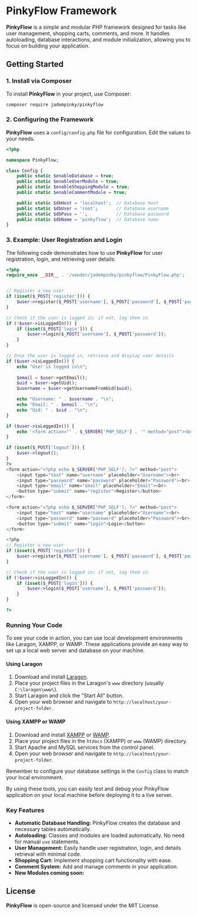 
# PinkyFlow Framework

**PinkyFlow** is a simple and modular PHP framework designed for tasks like user management, shopping carts, comments, and more. It handles autoloading, database interactions, and module initialization, allowing you to focus on building your application.

## Getting Started

### 1. Install via Composer

To install **PinkyFlow** in your project, use Composer:

```bash
composer require jadempinky/pinkyflow
```

### 2. Configuring the Framework

**PinkyFlow** uses a `config/config.php` file for configuration. Edit the values to your needs.

```php
<?php

namespace PinkyFlow;

class Config {
    public static $enableDatabase = true;
    public static $enableUserModule = true;
    public static $enableShoppingModule = true;
    public static $enableCommentModule = true;

    public static $dbHost = 'localhost';  // Database host
    public static $dbUser = 'root';       // Database username
    public static $dbPass = '';           // Database password
    public static $dbName = 'pinkyflow';  // Database name
}
```

### 3. Example: User Registration and Login

The following code demonstrates how to use **PinkyFlow** for user registration, login, and retrieving user details:

```php
<?php
require_once __DIR__ . '/vendor/jadempinky/pinkyflow/PinkyFlow.php';


// Register a new user
if (isset($_POST['register'])) {
    $user->register($_POST['username'], $_POST['password'], $_POST['password'], $_POST['email']);
}

// Check if the user is logged in; if not, log them in
if (!$user->isLoggedIn()) {
    if (isset($_POST['login'])) {
        $user->login($_POST['username'], $_POST['password']);
    }
}

// Once the user is logged in, retrieve and display user details
if ($user->isLoggedIn()) {
    echo "User is logged in\n";
    
    $email = $user->getEmail();
    $uid = $user->getUid();
    $username = $user->getUsernameFromUid($uid);

    echo "Username: " . $username . "\n";
    echo "Email: " . $email . "\n";
    echo "Uid: " . $uid . "\n";
}

if ($user->isLoggedIn()) {
    echo '<form action="' . $_SERVER['PHP_SELF'] . '" method="post"><button type="submit" name="logout">Logout</button></form>';
}

if (isset($_POST['logout'])) {
    $user->logout();
}
?>
<form action="<?php echo $_SERVER['PHP_SELF']; ?>" method="post">
    <input type="text" name="username" placeholder="Username"><br>
    <input type="password" name="password" placeholder="Password"><br>
    <input type="email" name="email" placeholder="Email"><br>
    <button type="submit" name="register">Register</button>
</form>

<form action="<?php echo $_SERVER['PHP_SELF']; ?>" method="post">
    <input type="text" name="username" placeholder="Username"><br>
    <input type="password" name="password" placeholder="Password"><br>
    <button type="submit" name="login">Login</button>
</form>

<?php
// Register a new user
if (isset($_POST['register'])) {
    $user->register($_POST['username'], $_POST['password'], $_POST['password'], $_POST['email']);
}

// Check if the user is logged in; if not, log them in
if (!$user->isLoggedIn()) {
    if (isset($_POST['login'])) {
        $user->login($_POST['username'], $_POST['password']);
    }
}

?>
```


### Running Your Code

To see your code in action, you can use local development environments like Laragon, XAMPP, or WAMP. These applications provide an easy way to set up a local web server and database on your machine.

#### Using Laragon

1. Download and install [Laragon](https://laragon.org/download/).
2. Place your project files in the Laragon's `www` directory (usually `C:\laragon\www\`).
3. Start Laragon and click the "Start All" button.
4. Open your web browser and navigate to `http://localhost/your-project-folder`.

#### Using XAMPP or WAMP

1. Download and install [XAMPP](https://www.apachefriends.org/index.html) or [WAMP](https://www.wampserver.com/en/).
2. Place your project files in the `htdocs` (XAMPP) or `www` (WAMP) directory.
3. Start Apache and MySQL services from the control panel.
4. Open your web browser and navigate to `http://localhost/your-project-folder`.

Remember to configure your database settings in the `Config` class to match your local environment.

By using these tools, you can easily test and debug your PinkyFlow application on your local machine before deploying it to a live server.


### Key Features

- **Automatic Database Handling:** PinkyFlow creates the database and necessary tables automatically.
- **Autoloading:** Classes and modules are loaded automatically. No need for manual `use` statements.
- **User Management:** Easily handle user registration, login, and details retrieval with minimal code.
- **Shopping Cart:** Implement shopping cart functionality with ease.
- **Comment System:** Add and manage comments in your application.
- **New Modules coming soon:**

## License

**PinkyFlow** is open-source and licensed under the MIT License.
